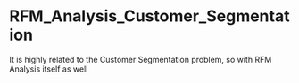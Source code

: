 # RFM_Analysis_Customer_Segmentation
It is highly related to the Customer Segmentation problem, so with   RFM Analysis itself as well
